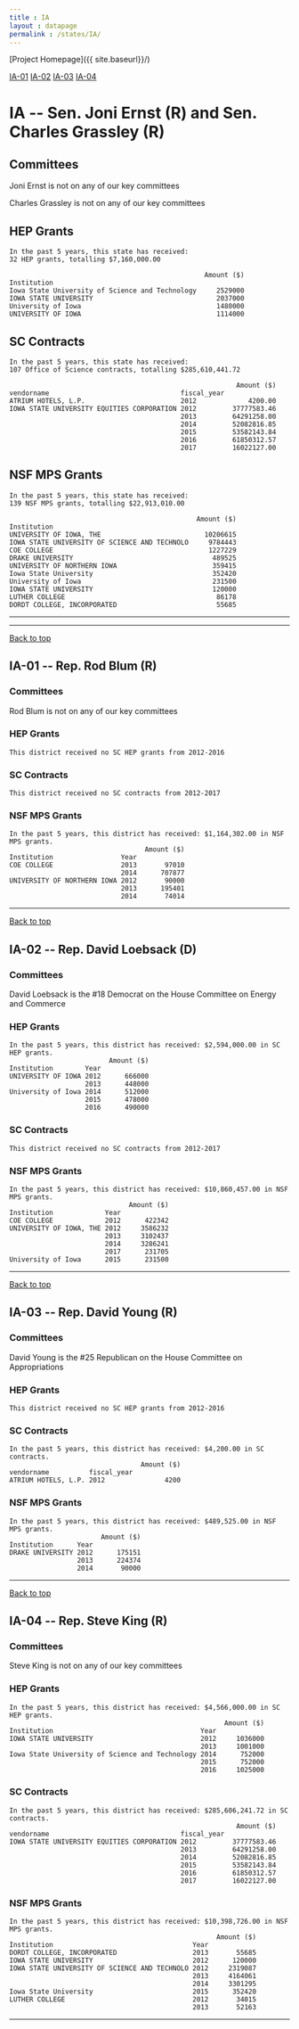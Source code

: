 ```yaml
---
title : IA
layout : datapage
permalink : /states/IA/
---
```

<a name="top"></a>
[Project Homepage]({{ site.baseurl}}/)


[IA-01](#IA-01)  [IA-02](#IA-02)  [IA-03](#IA-03)  [IA-04](#IA-04)  

# IA -- Sen. Joni Ernst (R) and  Sen. Charles Grassley (R)
## Committees
Joni Ernst is not on any of our key committees 

Charles Grassley is not on any of our key committees 

## HEP Grants
```
In the past 5 years, this state has received:
32 HEP grants, totalling $7,160,000.00
 
                                                 Amount ($)
Institution                                                
Iowa State University of Science and Technology     2529000
IOWA STATE UNIVERSITY                               2037000
University of Iowa                                  1480000
UNIVERSITY OF IOWA                                  1114000
```
## SC Contracts
```
In the past 5 years, this state has received:
107 Office of Science contracts, totalling $285,610,441.72
 
                                                         Amount ($)
vendorname                                 fiscal_year             
ATRIUM HOTELS, L.P.                        2012             4200.00
IOWA STATE UNIVERSITY EQUITIES CORPORATION 2012         37777583.46
                                           2013         64291258.00
                                           2014         52082816.85
                                           2015         53582143.84
                                           2016         61850312.57
                                           2017         16022127.00
```
## NSF MPS Grants
```
In the past 5 years, this state has received:
139 NSF MPS grants, totalling $22,913,010.00
 
                                               Amount ($)
Institution                                              
UNIVERSITY OF IOWA, THE                          10206615
IOWA STATE UNIVERSITY OF SCIENCE AND TECHNOLO     9784443
COE COLLEGE                                       1227229
DRAKE UNIVERSITY                                   489525
UNIVERSITY OF NORTHERN IOWA                        359415
Iowa State University                              352420
University of Iowa                                 231500
IOWA STATE UNIVERSITY                              120000
LUTHER COLLEGE                                      86178
DORDT COLLEGE, INCORPORATED                         55685
```
---
---
<a name="IA-01"></a>
[Back to top](#top)
## IA-01 -- Rep. Rod Blum (R)
### Committees
Rod Blum is not on any of our key committees 

### HEP Grants
```
This district received no SC HEP grants from 2012-2016
```
### SC Contracts
```
This district received no SC contracts from 2012-2017
```
### NSF MPS Grants
```
In the past 5 years, this district has received: $1,164,302.00 in NSF MPS grants.
                                  Amount ($)
Institution                 Year            
COE COLLEGE                 2013       97010
                            2014      707877
UNIVERSITY OF NORTHERN IOWA 2012       90000
                            2013      195401
                            2014       74014
```
---
<a name="IA-02"></a>
[Back to top](#top)
## IA-02 -- Rep. David Loebsack (D)
### Committees
David Loebsack is the #18 Democrat on the House Committee on Energy and Commerce 

### HEP Grants
```
In the past 5 years, this district has received: $2,594,000.00 in SC HEP grants.
                         Amount ($)
Institution        Year            
UNIVERSITY OF IOWA 2012      666000
                   2013      448000
University of Iowa 2014      512000
                   2015      478000
                   2016      490000
```
### SC Contracts
```
This district received no SC contracts from 2012-2017
```
### NSF MPS Grants
```
In the past 5 years, this district has received: $10,860,457.00 in NSF MPS grants.
                              Amount ($)
Institution             Year            
COE COLLEGE             2012      422342
UNIVERSITY OF IOWA, THE 2012     3586232
                        2013     3102437
                        2014     3286241
                        2017      231705
University of Iowa      2015      231500
```
---
<a name="IA-03"></a>
[Back to top](#top)
## IA-03 -- Rep. David Young (R)
### Committees
David Young is the #25 Republican on the House Committee on Appropriations 

### HEP Grants
```
This district received no SC HEP grants from 2012-2016
```
### SC Contracts
```
In the past 5 years, this district has received: $4,200.00 in SC contracts.
                                 Amount ($)
vendorname          fiscal_year            
ATRIUM HOTELS, L.P. 2012               4200
```
### NSF MPS Grants
```
In the past 5 years, this district has received: $489,525.00 in NSF MPS grants.
                       Amount ($)
Institution      Year            
DRAKE UNIVERSITY 2012      175151
                 2013      224374
                 2014       90000
```
---
<a name="IA-04"></a>
[Back to top](#top)
## IA-04 -- Rep. Steve King (R)
### Committees
Steve King is not on any of our key committees 

### HEP Grants
```
In the past 5 years, this district has received: $4,566,000.00 in SC HEP grants.
                                                      Amount ($)
Institution                                     Year            
IOWA STATE UNIVERSITY                           2012     1036000
                                                2013     1001000
Iowa State University of Science and Technology 2014      752000
                                                2015      752000
                                                2016     1025000
```
### SC Contracts
```
In the past 5 years, this district has received: $285,606,241.72 in SC contracts.
                                                         Amount ($)
vendorname                                 fiscal_year             
IOWA STATE UNIVERSITY EQUITIES CORPORATION 2012         37777583.46
                                           2013         64291258.00
                                           2014         52082816.85
                                           2015         53582143.84
                                           2016         61850312.57
                                           2017         16022127.00
```
### NSF MPS Grants
```
In the past 5 years, this district has received: $10,398,726.00 in NSF MPS grants.
                                                    Amount ($)
Institution                                   Year            
DORDT COLLEGE, INCORPORATED                   2013       55685
IOWA STATE UNIVERSITY                         2012      120000
IOWA STATE UNIVERSITY OF SCIENCE AND TECHNOLO 2012     2319087
                                              2013     4164061
                                              2014     3301295
Iowa State University                         2015      352420
LUTHER COLLEGE                                2012       34015
                                              2013       52163
```
---
